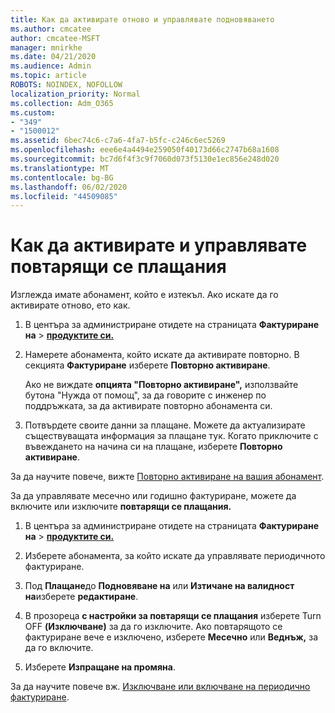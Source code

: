 ```yaml
---
title: Как да активирате отново и управлявате подновяването
ms.author: cmcatee
author: cmcatee-MSFT
manager: mnirkhe
ms.date: 04/21/2020
ms.audience: Admin
ms.topic: article
ROBOTS: NOINDEX, NOFOLLOW
localization_priority: Normal
ms.collection: Adm_O365
ms.custom:
- "349"
- "1500012"
ms.assetid: 6bec74c6-c7a6-4fa7-b5fc-c246c6ec5269
ms.openlocfilehash: eee6e4a4494e259050f40173d66c2747b68a1608
ms.sourcegitcommit: bc7d6f4f3c9f7060d073f5130e1ec856e248d020
ms.translationtype: MT
ms.contentlocale: bg-BG
ms.lasthandoff: 06/02/2020
ms.locfileid: "44509085"
---
```

# <a name="how-to-reactivate-and-manage-recurring-billing"></a>Как да активирате и управлявате повтарящи се плащания

Изглежда имате абонамент, който е изтекъл. Ако искате да го активирате отново, ето как.
  
1. В центъра за администриране отидете на страницата **Фактуриране на** \> **[продуктите си.](https://go.microsoft.com/fwlink/p/?linkid=842054)**

2. Намерете абонамента, който искате да активирате повторно. В секцията **Фактуриране** изберете **Повторно активиране**.

    Ако не виждате **опцията "Повторно активиране",** използвайте бутона "Нужда от помощ", за да говорите с инженер по поддръжката, за да активирате повторно абонамента си.

3. Потвърдете своите данни за плащане. Можете да актуализирате съществуващата информация за плащане тук. Когато приключите с въвеждането на начина си на плащане, изберете **Повторно активиране**.

За да научите повече, вижте [Повторно активиране на вашия абонамент](https://docs.microsoft.com/microsoft-365/commerce/subscriptions-and-billing/reactivate-your-subscription). 

За да управлявате месечно или годишно фактуриране, можете да включите или изключите **повтарящи се плащания.**
  
1. В центъра за администриране отидете на страницата **Фактуриране на** \> **[продуктите си.](https://go.microsoft.com/fwlink/p/?linkid=842054)**

2. Изберете абонамента, за който искате да управлявате периодичното фактуриране.

3. Под **Плащане**до **Подновяване на** или **Изтичане на валидност на**изберете **редактиране**.

4. В прозореца **с настройки за повтарящи се плащания** изберете Turn OFF **(Изключване)** за да го изключите. Ако повтарящото се фактуриране вече е изключено, изберете **Месечно** или **Веднъж,** за да го включите.

5. Изберете **Изпращане на промяна**.

За да научите повече вж. [Изключване или включване на периодично фактуриране](https://docs.microsoft.com/microsoft-365/commerce/subscriptions/renew-your-subscription#turn-recurring-billing-off-or-on).